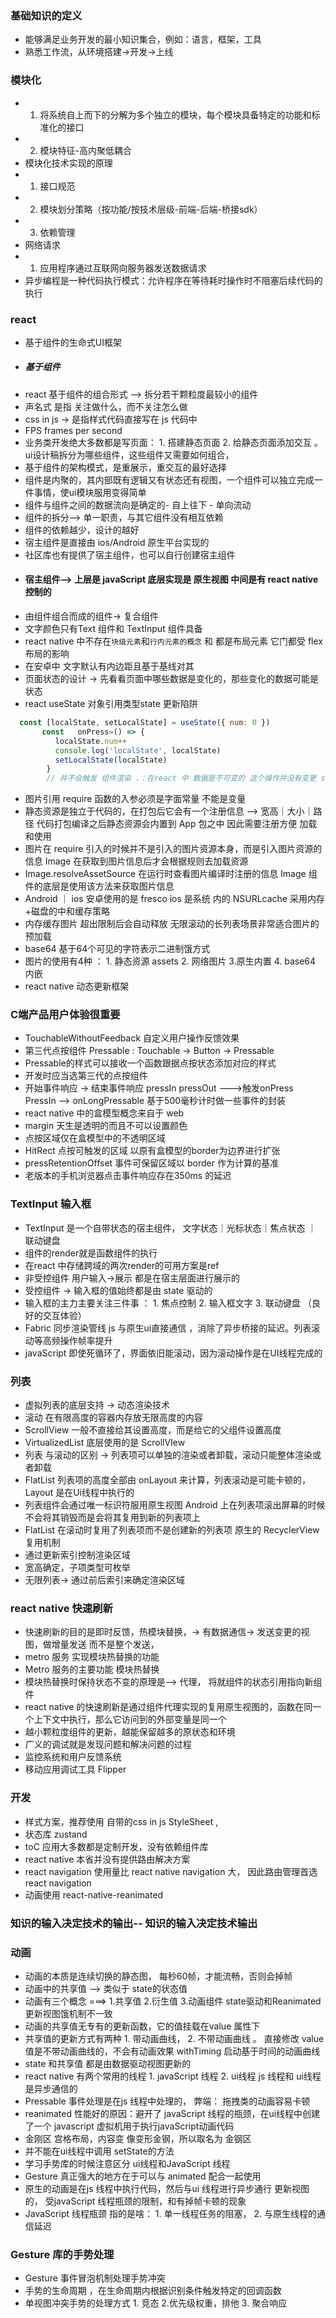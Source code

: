 ### 基础知识的定义
- 能够满足业务开发的最小知识集合，例如：语言，框架，工具
- 熟悉工作流，从环境搭建->开发->上线

### 模块化
-   1. 将系统自上而下的分解为多个独立的模块，每个模块具备特定的功能和标准化的接口
-   2. 模块特征-高内聚低耦合
-   模块化技术实现的原理
-   1. 接口规范
-   2. 模块划分策略（按功能/按技术层级-前端-后端-桥接sdk）
-   3. 依赖管理
-   网络请求
-   1. 应用程序通过互联网向服务器发送数据请求
-   异步编程是一种代码执行模式：允许程序在等待耗时操作时不阻塞后续代码的执行
### react
- 基于组件的生命式UI框架
- ##### 基于组件
- react 基于组件的组合形式 --> 拆分若干颗粒度最较小的组件
- 声名式 是指 关注做什么，而不关注怎么做
-  css in js -> 是指样式代码直接写在 js 代码中
-  FPS frames per second
-  业务类开发绝大多数都是写页面： 1. 搭建静态页面  2. 给静态页面添加交互 。 ui设计稿拆分为哪些组件，这些组件又需要如何组合，
-  基于组件的架构模式，是重展示，重交互的最好选择
-  组件是内聚的，其内部既有逻辑又有状态还有视图，一个组件可以独立完成一件事情，使ui模块服用变得简单
-  组件与组件之间的数据流向是确定的- 自上往下 - 单向流动
-  组件的拆分--> 单一职责，与其它组件没有相互依赖
-  组件的依赖越少，设计的越好
-  宿主组件是直接由 ios/Android 原生平台实现的
-  社区库也有提供了宿主组件，也可以自行创建宿主组件 
-  #### 宿主组件--> 上层是 javaScript 底层实现是 原生视图 中间是有 react native 控制的
-  由组件组合而成的组件-> 复合组件
-  文字颜色只有Text 组件和 TextInput 组件具备
-  react native 中不存在`块级元素`和`行内元素的概念` <View> 和 <Text> 都是布局元素 它门都受 flex 布局的影响
-  在安卓中 文字默认有内边距且基于基线对其
-  页面状态的设计 -> 先看看页面中哪些数据是变化的，那些变化的数据可能是状态
-  react useState 对象引用类型state 更新陷阱  
``` jsx
  const [localState, setLocalState] = useState({ num: 0 })
       const   onPress=() => {
          localState.num++
          console.log('localState', localState)
          setLocalState(localState)
        }
        // 并不会触发 组件渲染 ，：在react 中 数据是不可变的 这个操作并没有变更 state 的对象引用所以不会触发组件更新
```
- 图片引用 require 函数的入参必须是字面常量 不能是变量
- 静态资源是独立于代码的，在打包后它会有一个注册信息 --> 宽高｜大小｜路径 代码打包编译之后静态资源会内置到 App 包之中 因此需要注册方便 加载和使用
- 图片在 require 引入的时候并不是引入的图片资源本身，而是引入图片资源的信息 Image 在获取到图片信息后才会根据规则去加载资源
- Image.resolveAssetSource 在运行时查看图片编译时注册的信息 Image 组件的底层是使用该方法来获取图片信息
- Android ｜ ios 安卓使用的是 fresco ios 是系统 内的 NSURLcache 采用内存+磁盘的中和缓存策略
- 内存缓存图片 超出限制后会自动释放 无限滚动的长列表场景非常适合图片的预加载
- base64 基于64个可见的字符表示二进制饿方式
- 图片的使用有4种 ： 1. 静态资源 assets 2. 网络图片 3.原生内置  4. base64 内嵌
- react native 动态更新框架
### C端产品用户体验很重要
 - TouchableWithoutFeedback 自定义用户操作反馈效果
 - 第三代点按组件 Pressable : Touchable -> Button -> Pressable
 - Pressable的样式可以接收一个函数跟据点按状态添加对应的样式
 - 开发时应当选第三代的点按组件
 - 开始事件响应 -> 结束事件响应 pressIn pressOut --->触发onPress PressIn --> onLongPressable 基于500毫秒计时做一些事件的封装
 - react native 中的盒模型概念来自于 web
 - margin 天生是透明的而且不可以设置颜色 
 - 点按区域仅在盒模型中的不透明区域
 - HitRect 点按可触发的区域 以原有盒模型的border为边界进行扩张
 - pressRetentionOffset 事件可保留区域以 border 作为计算的基准
 - 老版本的手机浏览器点击事件响应存在350ms 的延迟
### TextInput 输入框
- TextInput 是一个自带状态的宿主组件， 文字状态｜光标状态｜焦点状态 ｜ 联动键盘
- 组件的render就是函数组件的执行
- 在react 中存储跨域的两次render的可用方案是ref
- 非受控组件 用户输入->展示 都是在宿主层面进行展示的 
- 受控组件 -> 输入框的值始终都是由 state 驱动的
-  输入框的主力主要关注三件事 ： 1. 焦点控制 2. 输入框文字 3. 联动键盘 （良好的交互体验）
-  Fabric 同步渲染管线 js 与原生ui直接通信 ，消除了异步桥接的延迟。列表滚动等高频操作帧率提升
-  javaScript 即使死循环了，界面依旧能滚动，因为滚动操作是在UI线程完成的
### 列表
- 虚拟列表的底层支持 -> 动态渲染技术
- 滚动 在有限高度的容器内存放无限高度的内容
- ScrollView 一般不直接给其设置高度，而是给它的父组件设置高度
- VirtualizedList 底层使用的是 ScrollVIew
- 列表 与滚动的区别 -> 列表项可以单独的渲染或者卸载，滚动只能整体渲染或者卸载
- FlatList 列表项的高度全部由 onLayout 来计算，列表滚动是可能卡顿的，Layout 是在Ui线程中执行的
- 列表组件会通过唯一标识符服用原生视图 Android 上在列表项滚出屏幕的时候不会将其销毁而是会将其复用到新的列表项上
- FlatList 在滚动时复用了列表项而不是创建新的列表项  原生的 RecyclerView复用机制
- 通过更新索引控制渲染区域
- 宽高确定，子项类型可枚举
- 无限列表-> 通过前后索引来确定渲染区域
### react native 快速刷新
- 快速刷新的目的是即时反馈，热模块替换，-> 有数据通信-> 发送变更的视图，做增量发送 而不是整个发送，
- metro 服务 实现模块热替换的功能 
- Metro 服务的主要功能 模块热替换
- 模块热替换时保持状态不变的原理是--> 代理， 将就组件的状态引用指向新组件
- react native 的快速刷新是通过组件代理实现的复用原生视图的，函数在同一个上下文中执行，那么它访问到的外部变量是同一个
- 越小颗粒度组件的更新，越能保留越多的原状态和环境
- 广义的调试就是发现问题和解决问题的过程
- 监控系统和用户反馈系统
- 移动应用调试工具 Flipper
### 开发
- 样式方案，推荐使用 自带的css in js StyleSheet ,
- 状态库 zustand 
- toC 应用大多数都是定制开发，没有依赖组件库
- react native 本省并没有提供路由解决方案
- react navigation 使用量比 react native navigation 大， 因此路由管理首选 react navigation 
- 动画使用 react-native-reanimated
### 知识的输入决定技术的输出-- 知识的输入决定技术输出

### 动画
- 动画的本质是连续切换的静态图， 每秒60帧，才能流畅，否则会掉帧
- 动画中的共享值 --> 类似于 state的状态值
- 动画有三个概念 ===> 1.共享值 2.衍生值 3.动画组件 state驱动和Reanimated 更新视图饿机制不一致
- 动画的共享值无专有的更新函数，它的值挂载在value 属性下
- 共享值的更新方式有两种 1. 带动画曲线， 2. 不带动画曲线  。 直接修改 value 值是不带动画曲线的，不会有动画效果 withTiming 启动基于时间的动画曲线
- state 和共享值 都是由数据驱动视图更新的
- react native 有两个常用的线程 1. javaScript 线程 2. ui线程   js 线程和 ui线程 是异步通信的
- Pressable 事件处理是在js 线程中处理的， 弊端： 拖拽类的动画容易卡顿
- reanimated 性能好的原因：避开了 javaScript 线程的瓶颈，在ui线程中创建了一个 javascript 虚拟机用于执行javaScript动画代码
- 金刚区 宫格布局，内容变 像变形金钢，所以取名为 金钢区
- 并不能在ui线程中调用 setState的方法
- 学习手势库的时候注意区分 ui线程和JavaScript 线程
- Gesture 真正强大的地方在于可以与 animated 配合一起使用
- 原生的动画是在js 线程中执行代码，然后与ui 线程进行异步通行 更新视图的， 受javaScript 线程瓶颈的限制，和有掉帧卡顿的现象 
- JavaScript 线程瓶颈 指的是啥： 1. 单一线程任务的阻塞， 2. 与原生线程的通信延迟
### Gesture 库的手势处理
-  Gesture 事件冒泡机制处理手势冲突
-  手势的生命周期 ，在生命周期内根据识别条件触发特定的回调函数
-  单视图冲突手势的处理方式  1. 竞态 2.优先级权重，排他  3. 聚合响应